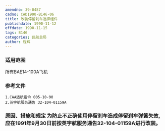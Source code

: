 ```yaml
---
amendno: 39-0487  
cadno: CAD1990-B146-06  
title: 改装停留刹车选择组件  
publishdate: 1990-11-12  
effdate: 1990-11-15  
tags: B146  
categories: 民航总局  
author: 程辉  
---
```

  
### 适用范围  
所有BAE14-100A飞机  
  
<!--more-->  
### 参考文件  
    1.CAA适航指令 005-10-90  
    2.英宇航服务通告 32-104-01159A  
  
### 原因、措施和规定     为防止不正确使用停留刹车造成停留刹车弹簧失效,应在1991年9月30日前按英宇航服务通告32-104-01159A进行改装。  
